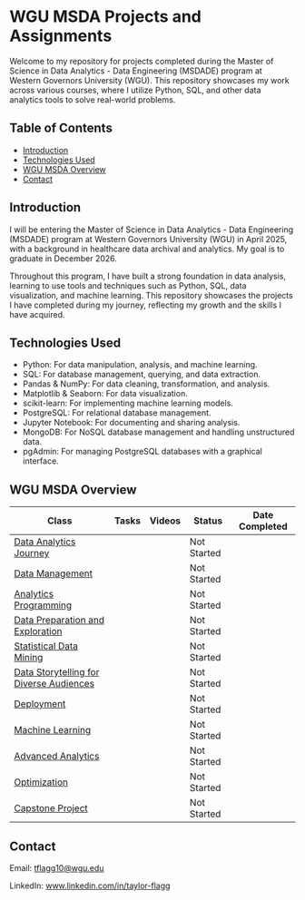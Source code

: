# WGU MSDA Projects and Assignments

Welcome to my repository for projects completed during the Master of Science in Data Analytics - Data Engineering (MSDADE) program at Western Governors University (WGU). This repository showcases my work across various courses, where I utilize Python, SQL, and other data analytics tools to solve real-world problems.

## Table of Contents

- [Introduction](#introduction)
- [Technologies Used](#technologies-used)
- [WGU MSDA Overview](#wgu-msda-overview)
- [Contact](#contact)

## Introduction

I will be entering the Master of Science in Data Analytics - Data Engineering (MSDADE) program at Western Governors University (WGU) in April 2025, with a background in healthcare data archival and analytics. My goal is to graduate in December 2026. 

Throughout this program, I have built a strong foundation in data analysis, learning to use tools and techniques such as Python, SQL, data visualization, and machine learning. This repository showcases the projects I have completed during my journey, reflecting my growth and the skills I have acquired.

## Technologies Used

- Python: For data manipulation, analysis, and machine learning.
- SQL: For database management, querying, and data extraction.
- Pandas & NumPy: For data cleaning, transformation, and analysis.
- Matplotlib & Seaborn: For data visualization.
- scikit-learn: For implementing machine learning models.
- PostgreSQL: For relational database management.
- Jupyter Notebook: For documenting and sharing analysis.
- MongoDB: For NoSQL database management and handling unstructured data.
- pgAdmin: For managing PostgreSQL databases with a graphical interface.


## WGU MSDA Overview

| Class                                           | Tasks                     | Videos                    | Status      | Date Completed |
|-------------------------------------------------|---------------------------|---------------------------|-------------|----------------|
| [Data Analytics Journey](D596%-%The%Data%Analytics%Journey/README.md)                          |                           |                           | Not Started |                |
| [Data Management](D597%-%Data%Management/README.md)                                 |                           |                           | Not Started |                |
| [Analytics Programming](D598%-%Analytics%Programming/README.md)                           |                           |                            | Not Started |                |
| [Data Preparation and Exploration](Data%20Preparation%20and%20Exploration/README.md)                |                           |  | Not Started |                |
| [Statistical Data Mining](Statistical%20Data%20Mining/README.md)                         |                           |                           | Not Started |                |
| [Data Storytelling for Diverse Audiences](Data%20Storytelling%20for%20Diverse%20Audiences/README.md)         |                           |                           | Not Started |                |
| [Deployment](Deployment/README.md)                                      |                           |                           | Not Started |                |
| [Machine Learning](Machine%20Learning/README.md)                              |                           |                           | Not Started |                |
| [Advanced Analytics](Advanced%20Analytics/README.md)                              |                           |                           | Not Started |                |
| [Optimization](Optimization/README.md)                                    |                           |                           | Not Started |                |  
| [Capstone Project](Capstone%20Project/README.md)                                |                           |                           | Not Started |                |


## Contact 

Email: tflagg10@wgu.edu

LinkedIn: www.linkedin.com/in/taylor-flagg